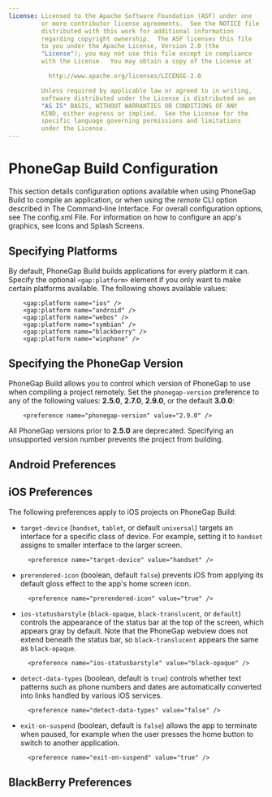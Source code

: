 ```yaml
---
license: Licensed to the Apache Software Foundation (ASF) under one
         or more contributor license agreements.  See the NOTICE file
         distributed with this work for additional information
         regarding copyright ownership.  The ASF licenses this file
         to you under the Apache License, Version 2.0 (the
         "License"); you may not use this file except in compliance
         with the License.  You may obtain a copy of the License at

           http://www.apache.org/licenses/LICENSE-2.0

         Unless required by applicable law or agreed to in writing,
         software distributed under the License is distributed on an
         "AS IS" BASIS, WITHOUT WARRANTIES OR CONDITIONS OF ANY
         KIND, either express or implied.  See the License for the
         specific language governing permissions and limitations
         under the License.
---
```


# PhoneGap Build Configuration

This section details configuration options available when using
PhoneGap Build to compile an application, or when using the _remote_
CLI option described in The Command-line Interface.  For overall
configuration options, see The config.xml File.  For information on
how to configure an app's graphics, see Icons and Splash Screens.

## Specifying Platforms

By default, PhoneGap Build builds applications for every platform it
can.  Specify the optional `<gap:platform>` element if you only want
to make certain platforms available. The following shows available
values:

        <gap:platform name="ios" />
        <gap:platform name="android" />
        <gap:platform name="webos" />
        <gap:platform name="symbian" />
        <gap:platform name="blackberry" />
        <gap:platform name="winphone" />

## Specifying the PhoneGap Version

PhoneGap Build allows you to control which version of PhoneGap to use
when compiling a project remotely. Set the `phonegap-version`
preference to any of the following values: __2.5.0__, __2.7.0__,
__2.9.0__, or the default __3.0.0__:

        <preference name="phonegap-version" value="2.9.0" />

All PhoneGap versions prior to __2.5.0__ are deprecated. Specifying an
unsupported version number prevents the project from building.

## Android Preferences

## iOS Preferences

The following preferences apply to iOS projects on PhoneGap Build:

- `target-device` (`handset`, `tablet`, or default `universal`)
  targets an interface for a specific class of device. For example,
  setting it to `handset` assigns to smaller interface to the larger
  screen.

        <preference name="target-device" value="handset" />

  <!-- CLARIFY EXACTLY WHAT THIS DOES -->

- `prerendered-icon` (boolean, default `false`) prevents iOS from
  applying its default gloss effect to the app's home screen icon.

        <preference name="prerendered-icon" value="true" />

- `ios-statusbarstyle` (`black-opaque`, `black-translucent`, or
  `default`) controls the appearance of the status bar at the top of
  the screen, which appears gray by default. Note that the PhoneGap
  webview does not extend beneath the status bar, so
  `black-translucent` appears the same as `black-opaque`.

        <preference name="ios-statusbarstyle" value="black-opaque" />

- `detect-data-types` (boolean, default is `true`) controls whether
  text patterns such as phone numbers and dates are automatically
  converted into links handled by various iOS services.

        <preference name="detect-data-types" value="false" />

  <!-- (ios only) Controls whether certain data types (such as phone
       numbers and dates) are automatically turned into links by the
       system. Defaults to "true" (as does the system web view). In
       preference to this, try using meta-tags: And use
       detect-data-types if meta tags don't work for you.  -->

- `exit-on-suspend` (boolean, default is `false`) allows the app to
  terminate when paused, for example when the user presses the home
  button to switch to another application.

        <preference name="exit-on-suspend" value="true" />

## BlackBerry Preferences
